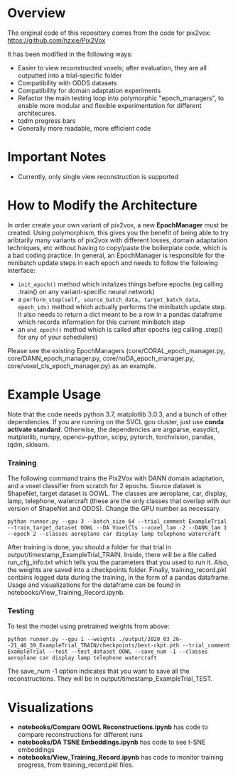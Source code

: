 # Overview

The original code of this repository comes from the code for pix2vox: 
https://github.com/hzxie/Pix2Vox

It has been modified in the following ways:
* Easier to view reconstructed voxels; after evaluation, they are all outputted into a trial-specific folder
* Compatibility with ODDS datasets
* Compatibility for domain adaptation experiments
* Refactor the main testing loop into polymorphic "epoch_managers", to enable more modular and flexible experimentation for different architecures.
* tqdm progress bars
* Generally more readable, more efficient code

# Important Notes
* Currently, only single view reconstruction is supported

# How to Modify the Architecture
In order create your own variant of pix2vox, a new __EpochManager__ must be created. Using polymorphism, this gives you the benefit of being able to try aribtarily many variants of pix2vox with different losses, domain adaptation techniques, etc without having to copy/paste the boilerplate code, which is a bad coding practice. In general, an EpochManager is responsible for the minibatch update steps in each epoch and needs to follow the following interface:

* `init_epoch()` method which initalizes things before epochs (eg calling .train() on any variant-specific neural network)
* a `perform_step(self, source_batch_data, target_batch_data, epoch_idx)` method which actually performs the minibatch update step. It also needs to return a dict meant to be a row in a pandas dataframe which records information for this current minibatch step
* an `end_epoch()` method which is called after epochs (eg calling .step() for any of your schedulers)

Please see the existing EpochManagers (core/CORAL_epoch_manager.py, core/DANN_epoch_manager.py, core/noDA_epoch_manager.py, core/voxel_cls_epoch_manager.py) as an example.


# Example Usage

Note that the code needs python 3.7, matplotlib 3.0.3, and a bunch of other dependencies. If you are running on the SVCL gpu cluster, just use __conda activate standard__. Otherwise, the dependencies are argparse, easydict, matplotlib, numpy, opencv-python, scipy, pytorch, torchvision, pandas, tqdm, sklearn.


### Training

The following command trains the Pix2Vox with DANN domain adaptation, and a voxel classifier from scratch for 2 epochs. Source dataset is ShapeNet, target dataset is OOWL. The classes are aeroplane, car, display, lamp, telephone, watercraft (these are the only classes that overlap with our version of ShapeNet and ODDS). Change the GPU number as necessary.

`python runner.py --gpu 3 --batch_size 64 --trial_comment ExampleTrial --train_target_dataset OOWL --DA VoxelCls --voxel_lam -2 --DANN_lam 1 --epoch 2 --classes aeroplane car display lamp telephone watercraft`

After training is done, you should a folder for that trial in output/timestamp_ExampleTrial_TRAIN. Inside, there will be a file called run_cfg_info.txt which tells you the parameters that you used to run it. Also, the weights are saved into a checkpoints folder. Finally, training_record.pkl contains logged data during the training, in the form of a pandas dataframe. Usage and visualizations for the dataframe can be found in notebooks/View_Training_Record.ipynb.

### Testing

To test the model using pretrained weights from above:

`python runner.py --gpu 1 --weights ./output/2020_03_26--21_40_39_ExampleTrial_TRAIN/checkpoints/best-ckpt.pth --trial_comment ExampleTrial --test --test_dataset OOWL --save_num -1 --classes aeroplane car display lamp telephone watercraft`

The save_num -1 option indicates that you want to save all the reconstructions. They will be in output/timestamp_ExampleTrial_TEST.

# Visualizations

* __notebooks/Compare OOWL Reconstructions.ipynb__ has code to compare reconstructions for different runs
* __notebooks/DA TSNE Embeddings.ipynb__ has code to see t-SNE embeddings
* __notebooks/View_Training_Record.ipynb__ has code to monitor training progress, from training_record.pkl files.
